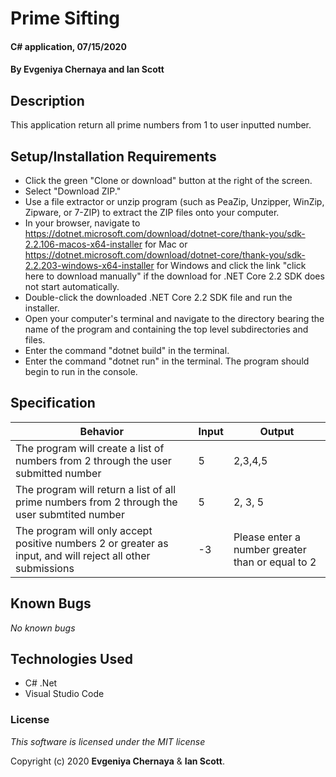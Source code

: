 # Prime Sifting

#### C# application, 07/15/2020

#### By **Evgeniya Chernaya and Ian Scott**

## Description

This application return all prime numbers from 1 to user inputted number.

## Setup/Installation Requirements

* Click the green "Clone or download" button at the right of the screen.
* Select "Download ZIP."
* Use a file extractor or unzip program (such as PeaZip, Unzipper, WinZip, Zipware, or 7-ZIP) to extract the ZIP files onto your computer.
* In your browser, navigate to https://dotnet.microsoft.com/download/dotnet-core/thank-you/sdk-2.2.106-macos-x64-installer for Mac or https://dotnet.microsoft.com/download/dotnet-core/thank-you/sdk-2.2.203-windows-x64-installer for Windows and click the link "click here to download manually" if the download for .NET Core 2.2 SDK does not start automatically.
* Double-click the downloaded .NET Core 2.2 SDK file and run the installer.
* Open your computer's terminal and navigate to the directory bearing the name of the program and containing the top level subdirectories and files.
* Enter the command "dotnet build" in the terminal.
* Enter the command "dotnet run" in the terminal. The program should begin to run in the console.

## Specification

| Behavior | Input | Output|
|----------|-------|-------|
| The program will create a list of numbers from 2 through the user submitted number | 5 | 2,3,4,5|
| The program will return a list of all prime numbers from 2 through the user submtited number | 5 | 2, 3, 5 |
| The program will only accept positive numbers 2 or greater as input, and will reject all other submissions | -3 | Please enter a number greater than or equal to 2 |

## Known Bugs

_No known bugs_

## Technologies Used

  * C# .Net
  * Visual Studio Code

### License

_This software is licensed under the MIT license_

Copyright (c) 2020 **Evgeniya Chernaya** & **Ian Scott**.